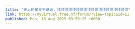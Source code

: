 ```yaml
---
title: "天上的星星不说话，顶顶顶顶顶顶顶顶顶顶顶顶顶顶顶顶顶顶顶"
link: https://myvirtual.free.nf/forum/?view=topic&id=11
published: Mon, 18 Aug 2025 03:59:25 +0000
---
```


